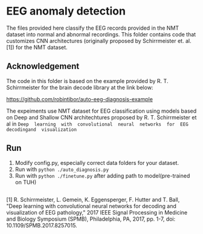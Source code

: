 # EEG anomaly detection 
  The files provided here classify the EEG records provided in the NMT dataset into normal and abnormal recordings. 
  This folder contains code that customizes CNN architectures (originally proposed by Schirrmeister et. al. [1]) for the NMT dataset. 
  ## Acknowledgement
  The code in this folder is based on the example provided by R. T. Schirrmeister for the brain decode library at the link below: 
  
   https://github.com/robintibor/auto-eeg-diagnosis-example

 The expeiments use NMT dataset for EEG classification using models based on Deep and Shallow CNN architechtures proposed by 
  R. T. Schirrmeister et al in `Deep  learning  with  convolutional  neural  networks  for  EEG  decodingand  visualization`
## Run
1. Modify config.py, especially correct data folders for your dataset.
2. Run with `python ./auto_diagnosis.py`
3. Run with `python ./finetune.py` after adding path to model(pre-trained on TUH)
##
[1] R. Schirrmeister, L. Gemein, K. Eggensperger, F. Hutter and T. Ball, "Deep learning with convolutional neural networks for decoding and visualization of EEG pathology," 2017 IEEE Signal Processing in Medicine and Biology Symposium (SPMB), Philadelphia, PA, 2017, pp. 1-7, doi: 10.1109/SPMB.2017.8257015.
